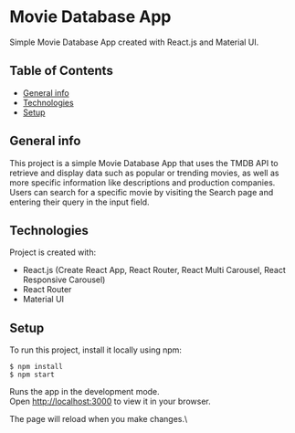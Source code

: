 # Movie Database App

Simple Movie Database App created with React.js and Material UI.

## Table of Contents

- [General info](#general-info)
- [Technologies](#technologies)
- [Setup](#setup)

## General info

This project is a simple Movie Database App that uses the TMDB API to retrieve and display data such as popular or trending movies, as well as more specific information like descriptions and production companies. Users can search for a specific movie by visiting the Search page and entering their query in the input field.

## Technologies

Project is created with:

- React.js (Create React App, React Router, React Multi Carousel, React Responsive Carousel)
- React Router
- Material UI

## Setup

To run this project, install it locally using npm:

```
$ npm install
$ npm start
```

Runs the app in the development mode.\
Open [http://localhost:3000](http://localhost:3000) to view it in your browser.

The page will reload when you make changes.\
